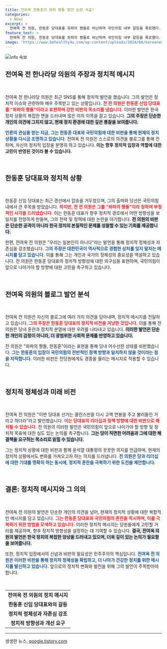 ```yaml
---
title: 전여옥 한동훈의 좌파 짱돌 발언 논란 속출!
categories:
  - News
excerpt: >
  전여옥 전 의원, 한동훈 당대표를 좌파의 짱돌로 비난하며 국민의힘 내부 갈등을 폭로했다. 그는 당의 미래를 걱정하며 끝까지 싸울 것을 강조, 파장이 예상된다!
feature_text: >
  전여옥 전 의원, 한동훈 당대표를 좌파의 짱돌로 비난하며 국민의힘 내부 갈등을 폭로했다. 그는 당의 미래를 걱정하며 끝까지 싸울 것을 강조, 파장이 예상된다!
image: 'https://www.behealthy4u.com/wp-content/uploads/2024/06/koreanews.jpg'
---
```


<p><img src="https://www.behealthy4u.com/wp-content/uploads/2024/06/koreanews.jpg" alt="info 속보" /></p>

<h2 data-ke-size="size26">전여옥 전 한나라당 의원의 주장과 정치적 메시지</h2>

<p data-ke-size="size16">&nbsp;</p>

<p>전여옥 전 한나라당 의원은 최근 SNS를 통해 정치적 발언을 했습니다. 그의 발언은 정치적 이슈와 관련하여 매우 주목받고 있는 상황입니다. <b><span style="color: #ee2323;">전 전 의원은 한동훈 신임 당대표를 "좌파의 짱돌"이라고 표현하며 강한 비판의 목소리를 냈습니다.</span></b> 이러한 발언은 한국 정치 상황의 복잡한 면을 드러내며 많은 이의 이목을 끌고 있습니다. <b><span style="background-color: #21538527;">그의 주장은 단순한 개인의 의견에 그치지 않고, 현재 정치 환경에 대한 깊은 통찰을 보여줍니다.</span></b></p>

<p><b><span style="color: #1a5490;">언론의 관심을 받는 지금, 그는 한동훈 대표와 국민의힘에 대한 비판을 통해 현재의 정치 상황을 다시금 조명하고 있습니다.</span></b> 전여옥 전 의원은 스스로의 의견을 블로그를 통해 전하며, 자신의 정치적 입장을 분명히 하고 있습니다. <b>이는 향후 정치적 입장과 역할에 대한 고민이 반영된 것이라 볼 수 있습니다.</b></p>

<p data-ke-size="size16">&nbsp;</p>

<h2 data-ke-size="size26">한동훈 당대표와 정치적 상황</h2>

<p data-ke-size="size16">&nbsp;</p>

<p>한동훈 신임 당대표는 최근 경선에서 압승을 거두었으며, 그의 출마와 당선은 국민의힘 내에서 큰 주목을 받았습니다. <b><span style="color: #ee2323;">하지만, 전 전 의원은 그를 "좌파의 짱돌"이라 칭하며 부정적인 시각을 드러냈습니다.</span></b> 이는 한동훈 대표가 향후 정치적 경로에서 어떤 방향성을 보일지를 전망하게 만들며, 그의 전략 및 정책에 대한 논란을 야기합니다. <b><span style="background-color: #21538527;">전 의원의 비판은 단순한 공격이 아니라 한국 정치의 본질적인 문제를 성찰할 수 있는 기회를 제공합니다.</span></b></p>

<p>한편, 전여옥 전 의원은 "우리는 일본인이 아니다"라는 발언을 통해 정치적 정체성과 자존심을 강조했습니다. <b><span style="color: #1a5490;">그의 주장은 대한민국이 역사적으로 경험한 상처를 잊지 말자는 메시지를 담고 있습니다.</span></b> 이를 통해 그는 개인과 국가의 정체성의 중요성을 역설하고 있습니다. 전 의원은 한동훈 당대표의 정치적 방향성에 대한 의구심을 표현하며, 국민의힘이 앞으로 나아가야 할 방향에 대한 고민을 촉구하고 있습니다.</p>

<p data-ke-size="size16">&nbsp;</p>

<h2 data-ke-size="size26">전여옥 의원의 블로그 발언 분석</h2>

<p data-ke-size="size16">&nbsp;</p>

<p>전여옥 전 의원은 자신의 블로그에 여러 가지 의견을 담아내며, 정치적 메시지를 전달하고 있습니다. <b><span style="color: #ee2323;">그의 주장은 한동훈 당대표의 정치적 비전을 겨냥한 것입니다.</span></b> 이를 통해 전 의원은 당내 혼란과 정치적 분열에 대한 우려를 나타내고 있습니다. <b><span style="background-color: #21538527;">이러한 발언은 단순한 개인의 감정이 아니라, 더 광범위한 사회적 문제를 반영하고 있습니다.</span></b> </p>

<p>전 의원은 "좌파의 짱돌, 한동훈"이라는 표현을 통해 당내 어수선한 상태를 비판했습니다. <b><span style="color: #1a5490;">그는 한동훈의 입장이 국민의힘의 전반적인 정책 방향과 일치하지 않을 것이라는 점을 지적합니다.</span></b> 이러한 비판은 전당원에게도 경종을 울리는 메시지로 작용할 수 있습니다. </p>

<p data-ke-size="size16">&nbsp;</p>

<h2 data-ke-size="size26">정치적 정체성과 미래 비전</h2>

<p data-ke-size="size16">&nbsp;</p>

<p>전여옥 전 의원은 "이번 당대표 선거는 클린스만을 다시 고액 연봉을 주고 불러들인 거라고 하더라"라고 발언했습니다. <b><span style="color: #ee2323;">이는 당대표의 리더십과 정책 방향에 대한 비판으로 해석될 수 있습니다.</span></b> 전 의원의 이러한 발언은 국민의힘이 앞으로 나아가야 할 방향 및 정치적 목표에 대한 심도 있는 논의를 촉구합니다. <b><span style="background-color: #21538527;">그는 당이 직면한 어려움과 그에 대한 해결책을 요구하는 목소리로 읽힐 수 있습니다.</span></b> </p>

<p>그는 정치적 상황에 대한 비판과 함께 윤석열 대통령의 꿋꿋한 의지를 언급하며, 현재의 정치적 상황에서도 변화를 가져오고자 하는 의지를 드러냅니다. <b><span style="color: #1a5490;">전 의원은 당과 리더십에 대한 기대를 명확히 하는 동시에, 정치적 혼란을 극복하기 위한 도전을 제안합니다.</span></b></p>

<p data-ke-size="size16">&nbsp;</p>

<h2 data-ke-size="size26">결론: 정치적 메시지와 그 의의</h2>

<p data-ke-size="size16">&nbsp;</p>

<p>전여옥 전 의원의 발언은 단순한 개인의 의견을 넘어, 현재의 정치적 상황에 대한 복합적인 메시지를 담고 있습니다. <b><span style="color: #ee2323;">그는 한동훈 당대표와 국민의힘의 혼란을 직시하며, 이를 극복하기 위한 방법을 모색하고 있습니다.</span></b> 이러한 정치적 메시지는 당원들에게 고민할 거리를 제공하며, 향후 정치적 방향성을 설정하는 데 기여할 수 있습니다. <b><span style="background-color: #21538527;">결국, 전여옥 의원의 발언은 한국 정치의 복잡한 양상을 드러내고 있으며, 더욱 깊이 있는 논의가 필요함을 보여줍니다.</span></b></p>

<p>또한, 정치적 입장에서의 신념과 비판의 필요성은 민주주의의 핵심입니다. <b><span style="color: #1a5490;">전여옥 전 의원은 이러한 비판을 통해 정치적 정체성을 확립하고, 더 나아가 건강한 정치를 위한 메시지를 발신하고 있습니다.</span></b> 앞으로의 정치적 변화와 발전을 위해 그의 발언이 주목받아야 합니다. </p>

<p data-ke-size="size16">&nbsp;</p>

<table style="width:100%; border-collapse:collapse;">
<tr>
<td style="text-align: center; height: 17px;"><b>전여옥 전 의원의 정치 메시지</b></td>
</tr>
<tr>
<td style="text-align: center; height: 17px;"><b>한동훈 신임 당대표와의 갈등</b></td>
</tr>
<tr>
<td style="text-align: center; height: 17px;"><b>정치적 정체성과 자존심 강조</b></td>
</tr>
<tr>
<td style="text-align: center; height: 17px;"><b>정치적 방향성과 개선 요구</b></td>
</tr>
</table>

<hr />
생생한 뉴스, <a href="https://qoogle.tistory.com" rel="dofollow">qoogle.tistory.com</a>


